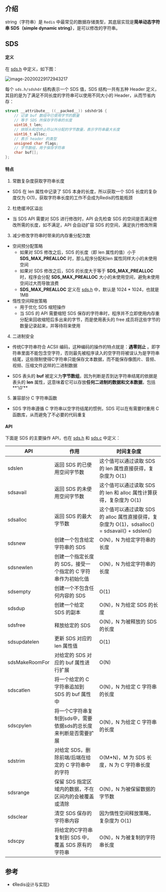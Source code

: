 ## 介绍

string（字符串）是 `Redis` 中最常见的数据存储类型，其底层实现是**简单动态字符串 SDS（simple dynamic string）**，是可以修改的字符串。



## SDS

#### 定义

在 [sds.h](https://github.com/antirez/redis/blob/unstable/src/sds.h) 中定义，如下图：

![image-20200229172943217](https://tva1.sinaimg.cn/large/00831rSTgy1gcdeh7x4ysj313g0u0qm7.jpg)

每个 `sds.h/sdshdr` 结构表示一个 SDS 值，SDS 结构一共有五种 Header 定义，其目的是为了满足不同长度的字符串可以使用不同大小的 Header，从而节省内存：

```c
struct __attribute__ ((__packed__)) sdshdr16 {
  	// 记录 buf 数组中已使用字节的数量
  	// 等于 SDS 所保存字符串的长度
    uint16_t len;
  	// 排除头和空终止符以外分配的字节数量，表示字符串最大长度
    uint16_t alloc;
  	// 表示 header 的类型
    unsigned char flags;
    // 字节数组，用于保存字符串
    char buf[];
};
```



#### 特点

1. 常数复杂度获取字符串长度

- SDS 在 len 属性中记录了 SDS 本身的长度，所以获取一个 SDS 长度的复杂度仅为 O(1)，获取字符串长度的工作不会成为Redis的性能瓶颈

2. 杜绝缓冲区溢出

- 当 SDS API 需要对 SDS 进行修改时，API 会先检查 SDS 的空间是否满足修改所需的长度，如不满足，API 会自动扩容 SDS 的空间，满足执行修改所需

3. 减少修改字符串时带来的内存重分配次数

- 空间预分配策略
  - 如果对 SDS 修改之后，SDS 的长度（即 len 属性的值）小于 **SDS_MAX_PREALLOC** 时，那么程序分配和len 属性同样大小的未使用空间
  - 如果对 SDS 修改之后，SDS 的长度大于等于 **SDS_MAX_PREALLOC** 时，程序会分配 **SDS_MAX_PREALLOC** 大小的未使用空间，避免未使用空间过大而导致浪费
  - **SDS_MAX_PREALLOC** 定义在 [sds.h](https://github.com/antirez/redis/blob/unstable/src/sds.h) 中，默认是 1024 * 1024，也就是1MB
- 惰性空间释放策略
  - 用于优化 SDS 缩短操作
  - 当 SDS 的 API 需要缩短 SDS 保存的字符串时，程序并不立即使用内存重分配来回收缩短后多出来的字节，而是使用表头的 free 成员将这些字节的数量记录起来，并等待将来使用

4. 二进制安全

- 传统C字符串符合 ACSII 编码，这种编码的操作的特点就是：**遇零则止** 。即字符串里面不能包含空字符，否则最先被程序读入的空字符将被误认为是字符串结尾，这些限制使得C字符串只能保存文本数据，而不能保存像图片、音频、视频、压缩文件这样的二进制数据

- SDS 表头的 **buf** 被定义为**字节数组**，因为判断是否到达字符串结尾的依据是表头的 **len** 属性，这意味着它可以存放**任何二进制的数据和文本数据**，包括**’\0’**

5. 兼容部分 C 字符串函数

- SDS 字符串遵循 C 字符串以空字符结尾的惯例，SDS 可以在有需要时重用 C 函数库，从而避免了不必要的代码重复

#### API

下面是 SDS 的主要操作 API，也在 [sds.h](https://github.com/antirez/redis/blob/unstable/src/sds.h) 和 [sds.c](https://github.com/antirez/redis/blob/unstable/src/sds.c) 中定义：

| API            | 作用                                                         | 时间复杂度                                                   |
| -------------- | ------------------------------------------------------------ | ------------------------------------------------------------ |
| sdslen         | 返回 SDS 的已使用空间字节数                                  | 这个值可以通过读取 SDS 的 len 属性直接获得，复杂度为 O(1)    |
| sdsavail       | 返回 SDS 的未使用空间字节数                                  | 这个值可以通过读取 SDS 的 len 和 alloc 属性计算获得，复杂度为 O(1) |
| sdsalloc       | 返回 SDS 的最大字节数                                        | 这个值可以通过读取 SDS 的 alloc 属性直接获得，复杂度为 O(1)，sdsalloc() = sdsavail() + sdslen() |
| sdsnew         | 创建一个包含给定字符串的 SDS                                 | O(N)，N 为给定字符串的长度                                   |
| sdsnewlen      | 创建一个指定长度的 SDS，接受一个指定的 C 字符串作为初始化值  | O(N)，N 为给定字符串的长度                                   |
| sdsempty       | 创建一个不包含任何内容的 SDS                                 | O(1)                                                         |
| sdsdup         | 创建一个给定 SDS 的副本                                      | O(N)，N 为给定 SDS 的长度                                    |
| sdsfree        | 释放给定的 SDS                                               | O(N)，N 为被释放的 SDS 的长度                                |
| sdsupdatelen   | 更新 SDS 对应的 len 属性值                                   | O(1)                                                         |
| sdsMakeRoomFor | 对给定的 SDS 对应的 buf 属性进行扩展                         | O(N)                                                         |
| sdscatlen      | 将一个给定的 C 字符串追加到 SDS 的 buf 属性中                | O(N)，N 为给定 C 字符串的长度                                |
| sdscpylen      | 将一个C字符串复制到sds中，需要依据sds的总长度来判断是否需要扩展 | O(N)，N 为给定 C 字符串的长度                                |
| sdstrim        | 对给定 SDS，删除前端/后端在给定的 C 字符串中的字符           | O(M*N)，M 为 SDS 长度，N 为 C 字符串长度                     |
| sdsrange       | 保留 SDS 指定区域内的数据，不在区间内的会被覆盖或清除        | O(N)，N 为被保留数据的字节数                                 |
| sdsclear       | 清空 SDS 保存的字符串内容                                    | 因为惰性空间释放策略，复杂度为 O(1)                          |
| sdscpy         | 将给定的C字符串复制到 SDS 中，覆盖 SDS 原有的字符串          | O(N)，N 为被复制的字符串长度                                 |



## 参考

- 《Redis设计与实现》
